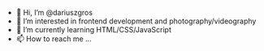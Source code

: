- 👋 Hi, I’m @dariuszgros
- 👀 I’m interested in frontend development and photography/videography
- 🌱 I’m currently learning HTML/CSS/JavaScript
- 📫 How to reach me ...

<!---
dariuszgros/dariuszgros is a ✨ special ✨ repository because its `README.md` (this file) appears on your GitHub profile.
You can click the Preview link to take a look at your changes.
--->
